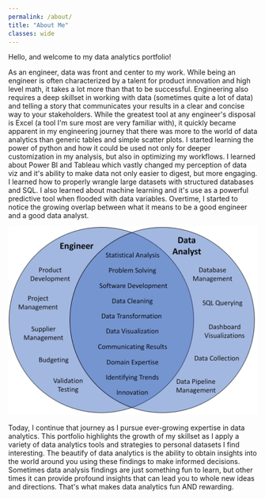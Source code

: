 ```yaml
---
permalink: /about/
title: "About Me"
classes: wide
---
```


Hello, and welcome to my data analytics portfolio!

As an engineer, data was front and center to my work. While being an engineer is often characterized by a talent for product innovation and high level math, it takes a lot more than that to be successful. Engineering also requires a deep skillset in working with data (sometimes quite a lot of data) and telling a story that communicates your results in a clear and concise way to your stakeholders. While the greatest tool at any engineer's disposal is Excel (a tool I'm sure most are very familiar with), it quickly became apparent in my engineering journey that there was more to the world of data analytics than generic tables and simple scatter plots. I started learning the power of python and how it could be used not only for deeper customization in my analysis, but also in optimizing my workflows. I learned about Power BI and Tableau which vastly changed my perception of data viz and it's ability to make data not only easier to digest, but more engaging. I learned how to properly wrangle large datasets with structured databases and SQL. I also learned about machine learning and it's use as a powerful predictive tool when flooded with data variables. Overtime, I started to notice the growing overlap between what it means to be a good engineer and a good data analyst.


![png](/assets/images/Venn_Diagram.png)


Today, I continue that journey as I pursue ever-growing expertise in data analytics. This portfolio highlights the growth of my skillset as I apply a variety of data analytics tools and strategies to personal datasets I find interesting. The beautify of data analytics is the ability to obtain insights into the world around you using these findings to make informed decisions. Sometimes data analysis findings are just something fun to learn, but other times it can provide profound insights that can lead you to whole new ideas and directions. That's what makes data analytics fun AND rewarding.
